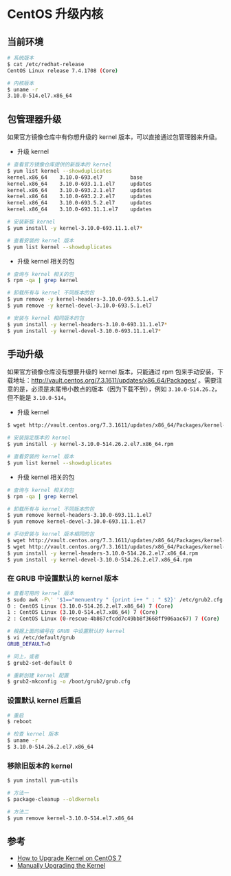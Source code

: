 # CentOS 升级内核

## 当前环境

```sh
# 系统版本
$ cat /etc/redhat-release
CentOS Linux release 7.4.1708 (Core)

# 内核版本
$ uname -r
3.10.0-514.el7.x86_64
```

## 包管理器升级

如果官方镜像仓库中有你想升级的 kernel 版本，可以直接通过包管理器来升级。

* 升级 kernel

```sh
# 查看官方镜像仓库提供的新版本的 kernel
$ yum list kernel --showduplicates
kernel.x86_64    3.10.0-693.el7         base
kernel.x86_64    3.10.0-693.1.1.el7     updates
kernel.x86_64    3.10.0-693.2.1.el7     updates
kernel.x86_64    3.10.0-693.2.2.el7     updates
kernel.x86_64    3.10.0-693.5.2.el7     updates
kernel.x86_64    3.10.0-693.11.1.el7    updates

# 安装新版 kernel
$ yum install -y kernel-3.10.0-693.11.1.el7*

# 查看安装的 kernel 版本
$ yum list kernel --showduplicates
```

* 升级 kernel 相关的包

```sh
# 查询与 kernel 相关的包
$ rpm -qa | grep kernel

# 卸载所有与 kernel 不同版本的包
$ yum remove -y kernel-headers-3.10.0-693.5.1.el7
$ yum remove -y kernel-devel-3.10.0-693.5.1.el7

# 安装与 kernel 相同版本的包
$ yum install -y kernel-headers-3.10.0-693.11.1.el7*
$ yum install -y kernel-devel-3.10.0-693.11.1.el7*
```

## 手动升级

如果官方镜像仓库没有想要升级的 kernel 版本，只能通过 rpm 包来手动安装，下载地址：http://vault.centos.org/7.3.1611/updates/x86_64/Packages/ 。需要注意的是，必须是末尾带小数点的版本（因为下载不到），例如 `3.10.0-514.26.2`，但不能是 `3.10.0-514`。

* 升级 kernel

```sh
$ wget http://vault.centos.org/7.3.1611/updates/x86_64/Packages/kernel-3.10.0-514.26.2.el7.x86_64.rpm

# 安装指定版本的 kernel
$ yum install -y kernel-3.10.0-514.26.2.el7.x86_64.rpm

# 查看安装的 kernel 版本
$ yum list kernel --showduplicates
```

* 升级 kernel 相关的包

```sh
# 查询与 kernel 相关的包
$ rpm -qa | grep kernel

# 卸载所有与 kernel 不同版本的包
$ yum remove kernel-headers-3.10.0-693.11.1.el7
$ yum remove kernel-devel-3.10.0-693.11.1.el7

# 手动安装与 kernel 版本相同的包
$ wget http://vault.centos.org/7.3.1611/updates/x86_64/Packages/kernel-headers-3.10.0-514.26.2.el7.x86_64.rpm
$ wget http://vault.centos.org/7.3.1611/updates/x86_64/Packages/kernel-devel-3.10.0-514.26.2.el7.x86_64.rpm
$ yum install -y kernel-headers-3.10.0-514.26.2.el7.x86_64.rpm
$ yum install -y kernel-devel-3.10.0-514.26.2.el7.x86_64.rpm
```

### 在 GRUB 中设置默认的 kernel 版本

```sh
# 查看可用的 kernel 版本
$ sudo awk -F\' '$1=="menuentry " {print i++ " : " $2}' /etc/grub2.cfg
0 : CentOS Linux (3.10.0-514.26.2.el7.x86_64) 7 (Core)
1 : CentOS Linux (3.10.0-514.el7.x86_64) 7 (Core)
2 : CentOS Linux (0-rescue-4b867cfcdd7c49bb8f3668ff906aac67) 7 (Core)

# 根据上面的编号在 GRUB 中设置默认的 kernel
$ vi /etc/default/grub
GRUB_DEFAULT=0

# 同上，或者
$ grub2-set-default 0

# 重新创建 kernel 配置
$ grub2-mkconfig -o /boot/grub2/grub.cfg
```

### 设置默认 kernel 后重启

```sh
# 重启
$ reboot

# 检查 kernel 版本
$ uname -r
$ 3.10.0-514.26.2.el7.x86_64
```

### 移除旧版本的 kernel

```sh
$ yum install yum-utils

# 方法一
$ package-cleanup --oldkernels

# 方法二
$ yum remove kernel-3.10.0-514.el7.x86_64
```

## 参考

* [How to Upgrade Kernel on CentOS 7](https://www.howtoforge.com/tutorial/how-to-upgrade-kernel-in-centos-7-server/)
* [Manually Upgrading the Kernel](https://www.centos.org/docs/5/html/Deployment_Guide-en-US/ch-kernel.html)
